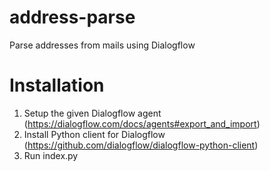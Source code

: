 # address-parse
Parse addresses from mails using Dialogflow

# Installation

1. Setup the given Dialogflow agent (https://dialogflow.com/docs/agents#export_and_import) 
2. Install Python client for Dialogflow (https://github.com/dialogflow/dialogflow-python-client)
3. Run index.py